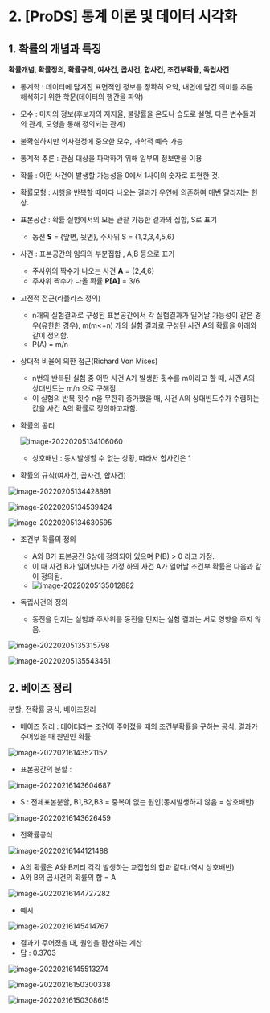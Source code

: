 # 2. [ProDS] 통계 이론 및 데이터 시각화



## 1.  확률의 개념과 특징

**확률개념, 확률정의, 확률규직, 여사건, 곱사건, 합사건, 조건부확률, 독립사건**



- 통계학 : 데이터에 담겨진 표면적인 정보를 정확히 요약, 내면에 담긴 의미를 추론 해석하기 위한 학문(데이터의 행간을 파악)

- 모수 : 미지의 정보(후보자의 지지율, 불량률을 온도나 습도로 설명, 다른 변수들과의 관계, 모형을 통해 정의되는 관계)

- 불확실하지만 의사결정에 중요한 모수, 과학적 예측 가능

- 통계적 추론 : 관심 대상을 파악하기 위해 일부의 정보만을 이용

- 확률 : 어떤 사건이 발생할 가능성을 0에서 1사이의 숫자로 표현한 것.

- 확률모형 : 시행을 반복할 때마다 나오는 결과가 우연에 의존하여 매번 달라지는 현상.

- 표본공간 : 확률 실험에서의 모든 관찰 가능한 결과의 집합, S로 표기

  - 동전 **S** = {앞면, 뒷면}, 주사위 S = {1,2,3,4,5,6}

- 사건 : 표본공간의 임의의 부분집합 , A,B 등으로 표기

  - 주사위의 짝수가 나오는 사건 **A** = {2,4,6}
  - 주사위 짝수가 나올 확률 **P[A]** = 3/6

- 고전적 접근(라플라스 정의)

  - n개의 실험결과로 구성된 표본공간에서 각 실험결과가 일어날 가능성이 같은 경우(유한한 경우), m(m<=n) 개의 실험 결과로 구성된 사건 A의 확률을 아래와 같이 정의함.
  - P(A) = m/n

- 상대적 비율에 의한 접근(Richard Von Mises)

  - n번의 반복된 실험 중 어떤 사건 A가 발생한 횟수를 m이라고 할 때, 사건 A의 상대빈도는 m/n 으로 구해짐.
  - 이 실험의 반복 횟수 n을 무한히 증가했을 때, 사건 A의 상대빈도수가 수렴하는 값을 사건 A의 확률로 정의하고자함.

- 확률의 공리

  ![image-20220205134106060](ELearning_ProDS2.assets/image-20220205134106060.png)

  - 상호배반 : 동시발생할 수 없는 상황, 따라서 합사건은 1

- 확률의 규칙(여사건, 곱사건, 합사건)

![image-20220205134428891](ELearning_ProDS2.assets/image-20220205134428891.png)

![image-20220205134539424](ELearning_ProDS2.assets/image-20220205134539424.png)

![image-20220205134630595](ELearning_ProDS2.assets/image-20220205134630595.png)

- 조건부 확률의 정의
  - A와 B가 표본공간 S상에 정의되어 있으며 P(B) > 0 라고 가정.
  - 이 때 사건 B가 일어났다는 가정 하의 사건 A가 일어날 조건부 확률은 다음과 같이 정의됨.
  - ![image-20220205135012882](ELearning_ProDS2.assets/image-20220205135012882.png)



- 독립사건의 정의
  - 동전을 던지는 실험과 주사위를 동전을 던지는 실험 결과는 서로 영향을 주지 않음.

![image-20220205135315798](ELearning_ProDS2.assets/image-20220205135315798.png)

![image-20220205135543461](ELearning_ProDS2.assets/image-20220205135543461.png)

## 2. 베이즈 정리

분할, 전확률 공식, 베이즈정리

- 베이즈 정리 : 데이터라는 조건이 주어졌을 때의 조건부확률을 구하는 공식, 결과가 주어있을 때 원인인 확률

![image-20220216143521152](ELearning_ProDS2.assets/image-20220216143521152.png)

- 표본공간의 분할 : 

![image-20220216143604687](ELearning_ProDS2.assets/image-20220216143604687.png)

- S : 전체표본분할, B1,B2,B3 = 중복이 없는 원인(동시발생하지 않음 = 상호배반)

![image-20220216143626459](ELearning_ProDS2.assets/image-20220216143626459.png)

- 전확률공식 

![image-20220216144121488](ELearning_ProDS2.assets/image-20220216144121488.png)

- A의 확률은 A와 B끼리 각각 발생하는 교집합의 합과 같다.(역시 상호배반)
- A와 B의 곱사건의 확률의 합 = A

![image-20220216144727282](ELearning_ProDS2.assets/image-20220216144727282.png)



- 예시

![image-20220216145414767](ELearning_ProDS2.assets/image-20220216145414767.png)

- 결과가 주어졌을 때, 원인을 환산하는 계산
- 답 : 0.3703

![image-20220216145513274](ELearning_ProDS2.assets/image-20220216145513274.png)

![image-20220216150300338](ELearning_ProDS2.assets/image-20220216150300338.png)

![image-20220216150308615](ELearning_ProDS2.assets/image-20220216150308615.png)
